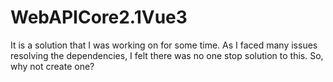 # WebAPICore2.1Vue3
It is a solution that I was working on for some time. As I faced many issues resolving the dependencies, I felt there was no one stop solution to this. So, why not create one?
